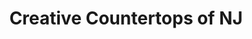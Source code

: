 ---
title: "Creative Countertops of NJ"
url: /pompton-lakes/creative-countertops-of-nj/
shop: kitchen
---